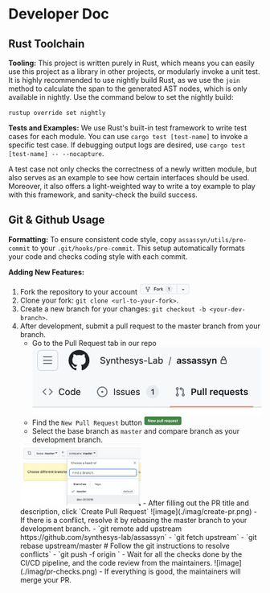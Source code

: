 # Developer Doc

## Rust Toolchain

**Tooling:** This project is written purely in Rust, which means you can easily use this
project as a library in other projects, or modularly invoke a unit test. It is highly recommended
to use nightly build Rust, as we use the `join` method to calculate the span to the generated
AST nodes, which is only available in nightly. Use the command below to set the nightly build:

````
rustup override set nightly
````

**Tests and Examples:** We use Rust's built-in test framework to write test cases for each module.
You can use `cargo test [test-name]` to invoke a specific test case. If debugging output logs are
desired, use `cargo test [test-name] -- --nocapture`.

A test case not only checks the correctness of a newly written module, but also serves as an
example to see how certain interfaces should be used. Moreover, it also offers a light-weighted
way to write a toy example to play with this framework, and sanity-check the build success.

## Git & Github Usage

**Formatting:** To ensure consistent code style, copy `assassyn/utils/pre-commit` to your
`.git/hooks/pre-commit`. This setup automatically formats your code and checks coding
style with each commit.

**Adding New Features:** 
1. Fork the repository to your account <img src="./imag/fork.png" width=100>
2. Clone your fork: `git clone <url-to-your-fork>`.
3. Create a new branch for your changes: `git checkout -b <your-dev-branch>`.
4. After development, submit a pull request to the master branch from your branch.
   - Go to the Pull Request tab in our repo <img src="./imag/pr-tab.png">
   - Find the `New Pull Request` button <img src="./imag/new-pr.png" width=75>
   - Select the base branch as `master` and compare branch as your development branch.
   <img src="./imag/pr-base-dev.png" width="50%">
   - After filling out the PR title and description, click `Create Pull Request`
   ![image](./imag/create-pr.png)
   - If there is a conflict, resolve it by rebasing the master branch to your development branch.
     - `git remote add upstream https://github.com/synthesys-lab/assassyn`
     - `git fetch upstream`
     - `git rebase upstream/master # Follow the git instructions to resolve conflicts`
     - `git push -f origin <your-dev-branch>`
   - Wait for all the checks done by the CI/CD pipeline, and the code review from the maintainers.
   ![image](./imag/pr-checks.png)
   - If everything is good, the maintainers will merge your PR.

